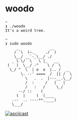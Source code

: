 # woodo

```
~
❯ ./woodo
It's a weird tree.

~
❯ sudo woodo
     _              __
    / `\  (~._    ./  )
    \__/ __`-_\__/ ./
   _ \ \/  \   \ |_   __
 (   )  \__/ -^    \ /  \
  \_/ "  \  | o  o  |.. /  __
       \. --' ====  /  || /  \
         \   .  .  |---__.\__/
         /  :     /   |   |
         /   :   /     \_/
      --/ ::    (
     (  |     (  (____
   .--  .. ----**.____)
   \___/
```

[![asciicast](https://asciinema.org/a/mNtYihwiBAp2O8NlUi6W3o5VN.svg)](https://asciinema.org/a/mNtYihwiBAp2O8NlUi6W3o5VN)

